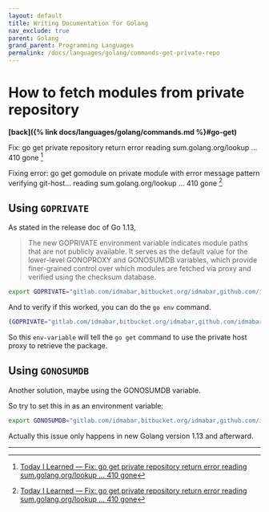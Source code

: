 ```yaml
---
layout: default
title: Writing Documentation for Golang
nav_exclude: true
parent: Golang
grand_parent: Programming Languages
permalink: /docs/languages/golang/commands-get-private-repo
---
```



# How to fetch modules from private repository
__[back]({% link docs/languages/golang/commands.md %}#go-get)__
<br/>

Fix: go get private repository return error reading sum.golang.org/lookup … 410 gone [^1]

Fixing error: go get gomodule on private module with error message pattern verifying git-host… reading sum.golang.org/lookup … 410 gone [^1]

## Using `GOPRIVATE`

As stated in the release doc of Go 1.13,

> The new GOPRIVATE environment variable indicates module paths that are not publicly available. It serves as the default value for the lower-level GONOPROXY and GONOSUMDB variables, which provide finer-grained control over which modules are fetched via proxy and verified using the checksum database.

```sh
export GOPRIVATE="gitlab.com/idmabar,bitbucket.org/idmabar,github.com/idmabar"
```

And to verify if this worked, you can do the `go env` command.

```sh
(GOPRIVATE="gitlab.com/idmabar,bitbucket.org/idmabar,github.com/idmabar" go env) | grep GOPRIVATE
```

So this `env-variable` will tell the `go get` command to use the private host proxy to retrieve the package.
 

## Using `GONOSUMDB`

Another solution, maybe using the GONOSUMDB variable.

So try to set this in as an environment variable:

```sh
export GONOSUMDB="gitlab.com/idmabar,bitbucket.org/idmabar,github.com/idmabar"
```

Actually this issue only happens in new Golang version 1.13 and afterward.

----

[^1]: [Today I Learned — Fix: go get private repository return error reading sum.golang.org/lookup … 410 gone](https://medium.com/mabar/today-i-learned-fix-go-get-private-repository-return-error-reading-sum-golang-org-lookup-93058a058dd8)
